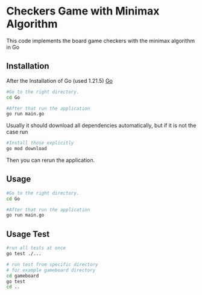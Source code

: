 # Checkers Game with Minimax Algorithm


This code implements the board game checkers with the minimax algorithm in Go

## Installation

After the Installation of Go (used 1.21.5) [Go](https://go.dev/dl/)

```bash
#Go to the right directory.
cd Go

#After that run the application
go run main.go

```
Usually it should download all dependencies automatically, but if it is not the case run
```bash
#Install those explicitly
go mod download


```
Then you can rerun the application. 


## Usage

```bash
#Go to the right directory.
cd Go

#After that run the application
go run main.go

```
## Usage Test
```bash
#run all tests at once
go test ./...

# run test from specific directory
# for example gameboard directory
cd gameboard 
go test
cd ..

```